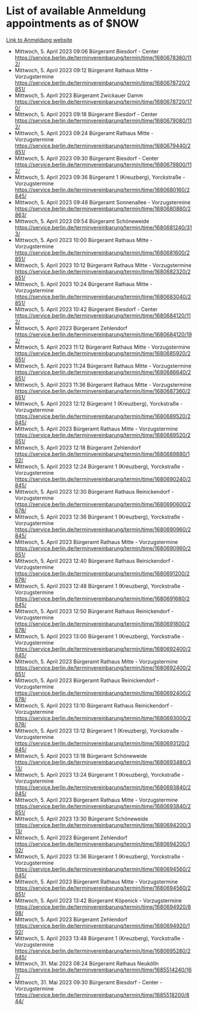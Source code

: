 # List of available Anmeldung appointments as of $NOW
[Link to Anmeldung website](https://service.berlin.de/terminvereinbarung/termin/tag.php?termin=1&anliegen[]=120686&dienstleisterlist=122210,122217,327316,122219,327312,122227,327314,122231,327346,122243,327348,122254,122252,329742,122260,329745,122262,329748,122271,327278,122273,327274,122277,327276,330436,122280,327294,122282,327290,122284,327292,122291,327270,122285,327266,122286,327264,122296,327268,150230,329760,122297,327286,122294,327284,122312,329763,122314,329775,122304,327330,122311,327334,122309,327332,317869,122281,327352,122279,329772,122283,122276,327324,122274,327326,122267,329766,122246,327318,122251,327320,122257,327322,122208,327298,122226,327300&herkunft=http%3A%2F%2Fservice.berlin.de%2Fdienstleistung%2F120686%2F)
- Mittwoch, 5. April 2023 09:06 Bürgeramt Biesdorf - Center https://service.berlin.de/terminvereinbarung/termin/time/1680678360/112/
- Mittwoch, 5. April 2023 09:12 Bürgeramt Rathaus Mitte - Vorzugstermine https://service.berlin.de/terminvereinbarung/termin/time/1680678720/2851/
- Mittwoch, 5. April 2023  Bürgeramt Zwickauer Damm https://service.berlin.de/terminvereinbarung/termin/time/1680678720/170/
- Mittwoch, 5. April 2023 09:18 Bürgeramt Biesdorf - Center https://service.berlin.de/terminvereinbarung/termin/time/1680679080/112/
- Mittwoch, 5. April 2023 09:24 Bürgeramt Rathaus Mitte - Vorzugstermine https://service.berlin.de/terminvereinbarung/termin/time/1680679440/2851/
- Mittwoch, 5. April 2023 09:30 Bürgeramt Biesdorf - Center https://service.berlin.de/terminvereinbarung/termin/time/1680679800/112/
- Mittwoch, 5. April 2023 09:36 Bürgeramt 1 (Kreuzberg), Yorckstraße - Vorzugstermine https://service.berlin.de/terminvereinbarung/termin/time/1680680160/2845/
- Mittwoch, 5. April 2023 09:48 Bürgeramt Sonnenallee - Vorzugstermine https://service.berlin.de/terminvereinbarung/termin/time/1680680880/2863/
- Mittwoch, 5. April 2023 09:54 Bürgeramt Schöneweide https://service.berlin.de/terminvereinbarung/termin/time/1680681240/313/
- Mittwoch, 5. April 2023 10:00 Bürgeramt Rathaus Mitte - Vorzugstermine https://service.berlin.de/terminvereinbarung/termin/time/1680681600/2851/
- Mittwoch, 5. April 2023 10:12 Bürgeramt Rathaus Mitte - Vorzugstermine https://service.berlin.de/terminvereinbarung/termin/time/1680682320/2851/
- Mittwoch, 5. April 2023 10:24 Bürgeramt Rathaus Mitte - Vorzugstermine https://service.berlin.de/terminvereinbarung/termin/time/1680683040/2851/
- Mittwoch, 5. April 2023 10:42 Bürgeramt Biesdorf - Center https://service.berlin.de/terminvereinbarung/termin/time/1680684120/112/
- Mittwoch, 5. April 2023  Bürgeramt Zehlendorf https://service.berlin.de/terminvereinbarung/termin/time/1680684120/192/
- Mittwoch, 5. April 2023 11:12 Bürgeramt Rathaus Mitte - Vorzugstermine https://service.berlin.de/terminvereinbarung/termin/time/1680685920/2851/
- Mittwoch, 5. April 2023 11:24 Bürgeramt Rathaus Mitte - Vorzugstermine https://service.berlin.de/terminvereinbarung/termin/time/1680686640/2851/
- Mittwoch, 5. April 2023 11:36 Bürgeramt Rathaus Mitte - Vorzugstermine https://service.berlin.de/terminvereinbarung/termin/time/1680687360/2851/
- Mittwoch, 5. April 2023 12:12 Bürgeramt 1 (Kreuzberg), Yorckstraße - Vorzugstermine https://service.berlin.de/terminvereinbarung/termin/time/1680689520/2845/
- Mittwoch, 5. April 2023  Bürgeramt Rathaus Mitte - Vorzugstermine https://service.berlin.de/terminvereinbarung/termin/time/1680689520/2851/
- Mittwoch, 5. April 2023 12:18 Bürgeramt Zehlendorf https://service.berlin.de/terminvereinbarung/termin/time/1680689880/192/
- Mittwoch, 5. April 2023 12:24 Bürgeramt 1 (Kreuzberg), Yorckstraße - Vorzugstermine https://service.berlin.de/terminvereinbarung/termin/time/1680690240/2845/
- Mittwoch, 5. April 2023 12:30 Bürgeramt Rathaus Reinickendorf - Vorzugstermine https://service.berlin.de/terminvereinbarung/termin/time/1680690600/2878/
- Mittwoch, 5. April 2023 12:36 Bürgeramt 1 (Kreuzberg), Yorckstraße - Vorzugstermine https://service.berlin.de/terminvereinbarung/termin/time/1680690960/2845/
- Mittwoch, 5. April 2023  Bürgeramt Rathaus Mitte - Vorzugstermine https://service.berlin.de/terminvereinbarung/termin/time/1680690960/2851/
- Mittwoch, 5. April 2023 12:40 Bürgeramt Rathaus Reinickendorf - Vorzugstermine https://service.berlin.de/terminvereinbarung/termin/time/1680691200/2878/
- Mittwoch, 5. April 2023 12:48 Bürgeramt 1 (Kreuzberg), Yorckstraße - Vorzugstermine https://service.berlin.de/terminvereinbarung/termin/time/1680691680/2845/
- Mittwoch, 5. April 2023 12:50 Bürgeramt Rathaus Reinickendorf - Vorzugstermine https://service.berlin.de/terminvereinbarung/termin/time/1680691800/2878/
- Mittwoch, 5. April 2023 13:00 Bürgeramt 1 (Kreuzberg), Yorckstraße - Vorzugstermine https://service.berlin.de/terminvereinbarung/termin/time/1680692400/2845/
- Mittwoch, 5. April 2023  Bürgeramt Rathaus Mitte - Vorzugstermine https://service.berlin.de/terminvereinbarung/termin/time/1680692400/2851/
- Mittwoch, 5. April 2023  Bürgeramt Rathaus Reinickendorf - Vorzugstermine https://service.berlin.de/terminvereinbarung/termin/time/1680692400/2878/
- Mittwoch, 5. April 2023 13:10 Bürgeramt Rathaus Reinickendorf - Vorzugstermine https://service.berlin.de/terminvereinbarung/termin/time/1680693000/2878/
- Mittwoch, 5. April 2023 13:12 Bürgeramt 1 (Kreuzberg), Yorckstraße - Vorzugstermine https://service.berlin.de/terminvereinbarung/termin/time/1680693120/2845/
- Mittwoch, 5. April 2023 13:18 Bürgeramt Schöneweide https://service.berlin.de/terminvereinbarung/termin/time/1680693480/313/
- Mittwoch, 5. April 2023 13:24 Bürgeramt 1 (Kreuzberg), Yorckstraße - Vorzugstermine https://service.berlin.de/terminvereinbarung/termin/time/1680693840/2845/
- Mittwoch, 5. April 2023  Bürgeramt Rathaus Mitte - Vorzugstermine https://service.berlin.de/terminvereinbarung/termin/time/1680693840/2851/
- Mittwoch, 5. April 2023 13:30 Bürgeramt Schöneweide https://service.berlin.de/terminvereinbarung/termin/time/1680694200/313/
- Mittwoch, 5. April 2023  Bürgeramt Zehlendorf https://service.berlin.de/terminvereinbarung/termin/time/1680694200/192/
- Mittwoch, 5. April 2023 13:36 Bürgeramt 1 (Kreuzberg), Yorckstraße - Vorzugstermine https://service.berlin.de/terminvereinbarung/termin/time/1680694560/2845/
- Mittwoch, 5. April 2023  Bürgeramt Rathaus Mitte - Vorzugstermine https://service.berlin.de/terminvereinbarung/termin/time/1680694560/2851/
- Mittwoch, 5. April 2023 13:42 Bürgeramt Köpenick - Vorzugstermine https://service.berlin.de/terminvereinbarung/termin/time/1680694920/898/
- Mittwoch, 5. April 2023  Bürgeramt Zehlendorf https://service.berlin.de/terminvereinbarung/termin/time/1680694920/192/
- Mittwoch, 5. April 2023 13:48 Bürgeramt 1 (Kreuzberg), Yorckstraße - Vorzugstermine https://service.berlin.de/terminvereinbarung/termin/time/1680695280/2845/
- Mittwoch, 31. Mai 2023 08:24 Bürgeramt Rathaus Neukölln https://service.berlin.de/terminvereinbarung/termin/time/1685514240/167/
- Mittwoch, 31. Mai 2023 09:30 Bürgeramt Biesdorf - Center - Vorzugstermine https://service.berlin.de/terminvereinbarung/termin/time/1685518200/844/
